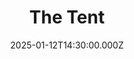 ---
video:
  type: vimeo
  id: 1046296699
speaker:
  permalink: mitchell-mcnaney
  name: Mitchell McNaney
title: The Tent
image: https://i.imgur.com/wTi0BrD.jpeg
date: 2025-01-12T14:30:00.000Z
---